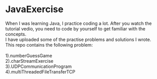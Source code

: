 # JavaExercise
When I was learning Java, I practice coding a lot. After you watch the tutorial vedio, you need to code by yourself to get familiar with the concepts.<br>
I have uploaded some of the practise problems and solutions I wrote.<br>
This repo contains the following problem:<br>
<br>
1).numberGuessGame<br>
2).charStreamExercise<br>
3).UDPCommunicationProgram<br>
4).multiThreadedFileTransferTCP<br>
